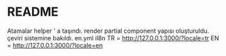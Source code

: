 # README
Atamalar helper ' a taşındı.
render partial component yapısı oluşturuldu.
çeviri sistemine bakıldı.
en.yml
il8n
TR = http://127.0.0.1:3000/?locale=tr
EN = http://127.0.0.1:3000/?locale=en
